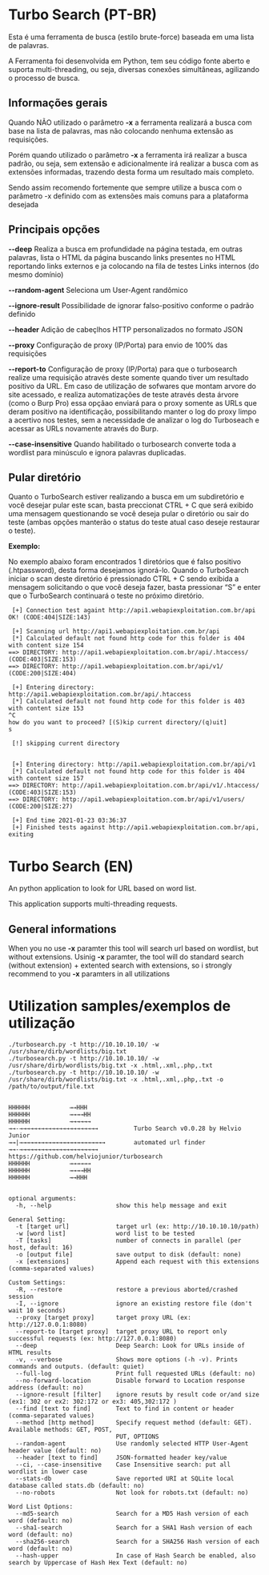 # Turbo Search (PT-BR)

Esta é uma ferramenta de busca (estilo brute-force) baseada em uma lista de palavras.

A Ferramenta foi desenvolvida em Python, tem seu código fonte aberto e suporta multi-threading, ou seja, diversas conexões simultâneas, agilizando o processo de busca.

## Informações gerais

Quando NÃO utilizado o parâmetro **-x** a ferramenta realizará a busca com base na lista de palavras, mas não colocando nenhuma extensão as requisições.

Porém quando utilizado o parâmetro **-x** a ferramenta irá realizar a busca padrão, ou seja, sem extensão e adicionalmente irá realizar a busca com as extensões informadas, trazendo desta forma um resultado mais completo.

Sendo assim recomendo fortemente que sempre utilize a busca com o parâmetro -x definido com as extensões mais comuns para a plataforma desejada

## Principais opções
**--deep**
Realiza a busca em profundidade na página testada, em outras palavras, lista o HTML da página buscando links presentes no HTML reportando links externos e ja colocando na fila de testes Links internos (do mesmo domínio)

**--random-agent**
Seleciona um User-Agent randômico

**--ignore-result**
Possibilidade de ignorar falso-positivo conforme o padrão definido

**--header**
Adição de cabeçlhos HTTP personalizados no formato JSON

**--proxy**
Configuração de proxy (IP/Porta) para envio de 100% das requisições

**--report-to**
Configuração de proxy (IP/Porta) para que o turbosearch realize uma requisição através deste somente quando tiver um resultado positivo da URL. Em caso de utilização de sofwares que montam arvore do site acessado, e realiza automatizações de teste através desta árvore (como o Burp Pro) essa opçãao enviará para o proxy somente as URLs que deram positivo na identificação, possibilitando manter o log do proxy limpo a acertivo nos testes, sem a necessidade de analizar o log do Turboseach e acessar as URLs novamente através do Burp.

**--case-insensitive**
Quando habilitado o turbosearch converte toda a wordlist para minúsculo e ignora palavras duplicadas.


## Pular diretório
Quanto o TurboSearch estiver realizando a busca em um subdiretório e você desejar pular este scan, basta preccionat CTRL + C que será exibido uma mensagem questionando se você deseja pular o diretório ou sair do teste (ambas opções manterão o status do teste atual caso deseje restaurar o teste).

**Exemplo:**

No exemplo abaixo foram encontrados 1 diretórios que é falso positivo (.htpassword), desta forma desejamos ignorá-lo. Quando o TurboSearch iniciar o scan deste diretório é pressionado CTRL + C sendo exibida a mensagem solicitando o que você deseja fazer, basta pressionar “S” e enter que o TurboSearch continuará o teste no próximo diretório.

```
 [+] Connection test againt http://api1.webapiexploitation.com.br/api OK! (CODE:404|SIZE:143)

 [+] Scanning url http://api1.webapiexploitation.com.br/api
 [*] Calculated default not found http code for this folder is 404 with content size 154
==> DIRECTORY: http://api1.webapiexploitation.com.br/api/.htaccess/ (CODE:403|SIZE:153)
==> DIRECTORY: http://api1.webapiexploitation.com.br/api/v1/ (CODE:200|SIZE:404)

 [+] Entering directory: http://api1.webapiexploitation.com.br/api/.htaccess
 [*] Calculated default not found http code for this folder is 403 with content size 153
^C
how do you want to proceed? [(S)kip current directory/(q)uit]
s

 [!] skipping current directory


 [+] Entering directory: http://api1.webapiexploitation.com.br/api/v1
 [*] Calculated default not found http code for this folder is 404 with content size 157
==> DIRECTORY: http://api1.webapiexploitation.com.br/api/v1/.htaccess/ (CODE:403|SIZE:153)
==> DIRECTORY: http://api1.webapiexploitation.com.br/api/v1/users/ (CODE:200|SIZE:27)

 [+] End time 2021-01-23 03:36:37
 [+] Finished tests against http://api1.webapiexploitation.com.br/api, exiting
```

# Turbo Search (EN)

An python application to look for URL based on word list.

This application supports multi-threading requests.

## General informations

When you no use **-x** paramter this tool will search url based on wordlist, but without extensions.
Usinig **-x** paramter, the tool will do standard search (without extension) + extented search with extensions, so i strongly recommend to you **-x** paramters in all utilizations



# Utilization samples/exemplos de utilização
```
./turbosearch.py -t http://10.10.10.10/ -w /usr/share/dirb/wordlists/big.txt
./turbosearch.py -t http://10.10.10.10/ -w /usr/share/dirb/wordlists/big.txt -x .html,.xml,.php,.txt
./turbosearch.py -t http://10.10.10.10/ -w /usr/share/dirb/wordlists/big.txt -x .html,.xml,.php,.txt -o /path/to/output/file.txt

```



```

HHHHHH           →→HHH
HHHHHH           →→→→HH
HHHHHH           →→→→→→
→→-→→→→→→→→→→→→→→→→→→→→→→          Turbo Search v0.0.28 by Helvio Junior
→→|→→→→→→→→→→→→→→→→→→→→→→→→        automated url finder
→→-→→→→→→→→→→→→→→→→→→→→→→          https://github.com/helviojunior/turbosearch
HHHHHH           →→→→→→
HHHHHH           →→→→HH
HHHHHH           →→HHH


optional arguments:
  -h, --help                  show this help message and exit

General Setting:
  -t [target url]             target url (ex: http://10.10.10.10/path)
  -w [word list]              word list to be tested
  -T [tasks]                  number of connects in parallel (per host, default: 16)
  -o [output file]            save output to disk (default: none)
  -x [extensions]             Append each request with this extensions (comma-separated values)

Custom Settings:
  -R, --restore               restore a previous aborted/crashed session
  -I, --ignore                ignore an existing restore file (don't wait 10 seconds)
  --proxy [target proxy]      target proxy URL (ex: http://127.0.0.1:8080)
  --report-to [target proxy]  target proxy URL to report only successful requests (ex: http://127.0.0.1:8080)
  --deep                      Deep Search: Look for URLs inside of HTML results
  -v, --verbose               Shows more options (-h -v). Prints commands and outputs. (default: quiet)
  --full-log                  Print full requested URLs (default: no)
  --no-forward-location       Disable forward to Location response address (default: no)
  --ignore-result [filter]    ignore resuts by result code or/and size (ex1: 302 or ex2: 302:172 or ex3: 405,302:172 )
  --find [text to find]       Text to find in content or header (comma-separated values)
  --method [http method]      Specify request method (default: GET). Available methods: GET, POST,
                              PUT, OPTIONS
  --random-agent              Use randomly selected HTTP User-Agent header value (default: no)
  --header [text to find]     JSON-formatted header key/value
  --ci, --case-insensitive    Case Insensitive search: put all wordlist in lower case
  --stats-db                  Save reported URI at SQLite local database called stats.db (default: no)
  --no-robots                 Not look for robots.txt (default: no)

Word List Options:
  --md5-search                Search for a MD5 Hash version of each word (default: no)
  --sha1-search               Search for a SHA1 Hash version of each word (default: no)
  --sha256-search             Search for a SHA256 Hash version of each word (default: no)
  --hash-upper                In case of Hash Search be enabled, also search by Uppercase of Hash Hex Text (default: no)


```
